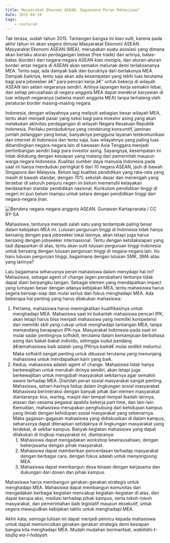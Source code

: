 ```yaml
---
title: Masyarakat Ekonomi ASEAN, Bagaimana Peran Mahasiswa?
date: 2015-04-18
tags:
    - restored
---
```


Tak terasa, sudah tahun 2015. Tantangan bangsa ini kian sulit, karena pada akhir tahun ini akan segera dimulai Masyarakat Ekonomi ASEAN. Masyarakat Ekonomi ASEAN (MEA), merupakan suatu asosiasi yang dimana akan berlaku aturan perdagangan bebas (free trade) dan artinya, batas-batas (border) dari negara-negara ASEAN kian menipis, dan aturan-aturan border antar negara di ASEAN akan semakin melunak demi terlaksananya MEA. Tentu saja, ada dampak baik dan buruknya dari berlakunya MEA. Dampak baiknya, tentu saja akan ada kesempatan yang lebih luas terutama bagi para jobseeker â€” para pencari kerja â€” untuk bekerja di wilayah ASEAN lain selain negaranya sendiri. Artinya lapangan kerja semakin lebar, dan setiap perusahaan di  negara anggota MEA dapat merekrut karyawan di luar wilayah negaranya (selama masih anggota MEA) tanpa terhalang oleh peraturan border masing-masing negara.

Indonesia, dengan wilayahnya yang meliputi sebagian besar wilayah MEA, tentu akan menjadi pasar yang seksi bagi para investor asing yang akan melakukan aktivitas perdagangan di wilayah Negara Kesatuan Republik Indonesia. Perilaku penduduknya yang cenderung konsumtif, jaminan jumlah pelanggan yang besar, banyaknya pengguna layanan telekomunikasi dan internet di Indonesia dan tentu saja, luas wilayahnya yang paling luas dibandingkan negara-negara lain di kawasan Asia Tenggara menjadi pertimbangan sendiri bagi para investor asing. Sayangnya, kesempatan ini tidak didukung dengan kesiapan yang matang dari pemerintah maupun warga negara Indonesia. Kualitas sumber daya manusia Indonesia pada saat ini hanya menduduki peringkat 6 dari 10 negara ASEAN, jauh di bawah Singapura dan Malaysia. Belum lagi kualitas pendidikan yang rata-rata yang masih di bawah standar, dengan 70% sekolah dasar dan menengah yang tersebar di seluruh penjuru negeri ini belum memenuhi kelayakan berdasarkan standar pendidikan nasional. Kurikulum pendidikan tinggi di negeri ini pun belum mampu untuk setara dengan pendidikan tinggi dari negara-negara jiran.

![Bendera negara-negara anggota ASEAN. *Gunawan Kartapranata / [CC BY-SA](https://creativecommons.org/licenses/by-sa/3.0)*](https://upload.wikimedia.org/wikipedia/commons/thumb/5/59/ASEAN_Nations_Flags_in_Jakarta_3.jpg/1280px-ASEAN_Nations_Flags_in_Jakarta_3.jpg)

Mahasiswa, tentunya menjadi salah satu yang terdampak paling besar dalam kebijakan MEA ini. Lulusan perguruan tinggi di Indonesia tidak hanya bersaing dengan para jobseeker lokal lainnya, akan tetapi juga harus bersaing dengan jobseeker internasional. Tentu dengan ketidaksiapan yang tadi dipaparkan di atas, tentu akan sulit lulusan perguruan tinggi Indonesia untuk bersaing dengan lulusan perguruan tinggi di negara-negara lain. Itu baru lulusan perguruan tinggi, bagaimana dengan lulusan SMK, SMA atau yang lainnya?

Lalu bagaimana seharusnya peran mahasiswa dalam menyikapi hal ini? Mahasiswa, sebagai agent of change (agen perubahan) tentunya tidak dapat diam berpangku tangan. Sebagai elemen yang mendapatkan impact yang lumayan besar dengan adanya kebijakan MEA, tentu mahasiswa harus segera bersiap-siap dan mulai serius dan fokus menghadapi MEA. Ada beberapa hal penting yang harus dilakukan mahasiswa:

1. Pertama, mahasiswa harus meningkatkan kualifikasinya untuk menghadapi MEA. Mahasiswa saat ini bukanlah mahasiswa pencari IPK, akan tetapi harus bisa menjadi mahasiswa yang memiliki kompetensi dan memiliki skill yang cukup untuk menghadapi tantangan MEA, tanpa memandang berapapun IPK-nya. Masyarakat Indonesia pada saat ini mulai sadar pentingnya softskill, terutama dalam kemampuan berbahasa asing dan bakat-bakat individu, sehingga sudut pandang â€œmahasiswa baik adalah yang IPKnya baikâ€ mulai sedikit meluntur. Maka softskill sangat penting untuk dikuasai terutama yang menunjang mahasiswa untuk mendapatkan karir yang baik.
2. Kedua, mahasiswa adalah agent of change. Mahasiswa tidak hanya berkewajiban untuk merubah dirinya sendiri, akan tetapi juga berkewajiban untuk mengubah masyarakat sekitarnya agar semakin aware terhadap MEA. Disinilah peran sosial masyarakat sangat penting. Mahasiswa, sehari-harinya hidup dalam lingkungan sosial masyarakat. Mahasiswa berinteraksi dengan banyak pihak dan elemen masyarakat diantaranya: kos, warteg, masjid dan tempat-tempat ibadah lainnya, atasan dan sesama pegawai apabila bekerja part time, dan lain-lain. Kemudian, mahasiswa merupakan penghubung dari kehidupan kampus yang ilmiah dengan kehidupan sosial masyarakat yang sebenarnya. Maka gagasan-gagasan mahasiswa yang didiskusikan di dalam kampus, seharusnya dapat diterapkan setidaknya di lingkungan masyarakat yang terdekat, di sekitar kampus. Banyak kegiatan mahasiswa yang dapat dilakukan di lingkup masyarakat ini, diantaranya: 
    1. Mahasiswa dapat mengadakan workshop kewirausahaan, dengan bekerjasama dengan pihak masyarakat.
    2. Mahasiswa dapat memberikan pencerdasan terhadap masyarakat dengan berbagai cara, dengan fokus adalah untuk  menyongsong MEA.
    3. Mahasiswa dapat membangun desa binaan dengan kerjasama dan dukungan dari dosen dan pihak kampus.

Mahasiswa harus membangun gerakan-gerakan strategis untuk menghadapi MEA. Mahasiswa dapat membangun komunitas dan mengadakan berbagai kegiatan mencakup kegiatan-kegiatan di atas, dan dapat berupa aksi, mediasi terhadap pihak kampus, serta tokoh-tokoh masyarakat, dan pemerintahan baik legislatif maupun eksekutif, untuk segera mewujudkan kebijakan taktis untuk menghadapi MEA.

Akhir kata, semoga tulisan ini dapat menjadi pemicu kepada mahasiswa untuk dapat memunculkan gerakan-gerakan strategis demi kesiapan bangsa kita menghadapi MEA. Mudah mudahan bermanfaat, *wabillahi-t-taufiq wa-l-hidayah.*